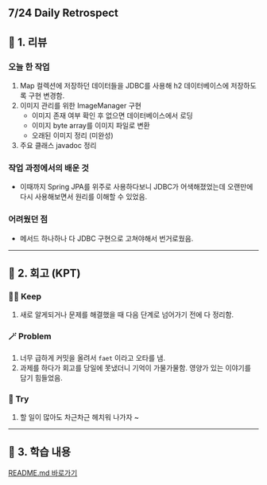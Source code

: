 ## 7/24 Daily Retrospect

## 📒 1. 리뷰

### 오늘 한 작업

1. Map 컬렉션에 저장하던 데이터들을 JDBC를 사용해 h2 데이터베이스에 저장하도록 구현 변경함.
2. 이미지 관리를 위한 ImageManager 구현
    - 이미지 존재 여부 확인 후 없으면 데이터베이스에서 로딩
    - 이미지 byte array를 이미지 파일로 변환
    - 오래된 이미지 정리 (미완성)
3. 주요 클래스 javadoc 정리

### 작업 과정에서의 배운 것

- 이때까지 Spring JPA를 위주로 사용하다보니 JDBC가 어색해졌었는데 오랜만에 다시 사용해보면서 원리를 이해할 수 있었음.

### 어려웠던 점

- 메서드 하나하나 다 JDBC 구현으로 고쳐야해서 번거로웠음.

---

## 📒 2. 회고 (KPT)

### 🤸‍♂️ Keep

1. 새로 알게되거나 문제를 해결했을 때 다음 단계로 넘어가기 전에 다 정리함.

### 🪄 Problem

1. 너무 급하게 커밋을 올려서 `faet` 이라고 오타를 냄.
2. 과제를 하다가 회고를 당일에 못냈더니 기억이 가물가물함. 영양가 있는 이야기를 담기 힘들었음.

### 🎯 Try

1. 할 일이 많아도 차근차근 헤치워 나가자 ~
 

---

## 📒 3. 학습 내용

[README.md 바로가기](https://github.com/adorableco/be-was-2025/blob/adorableco-2-7/README.md#jdbc)